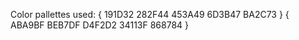 Color pallettes used:
{
    191D32
    282F44
    453A49
    6D3B47
    BA2C73
}
{
    ABA9BF
    BEB7DF
    D4F2D2
    34113F
    868784
}
    